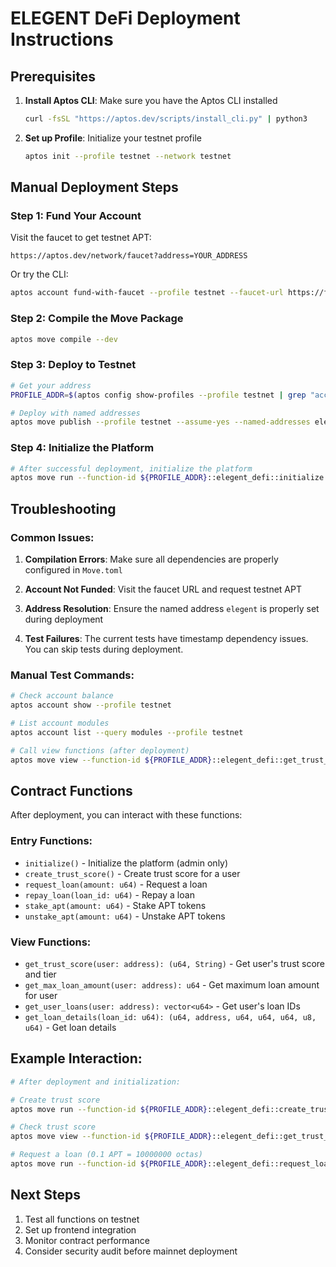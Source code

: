 # ELEGENT DeFi Deployment Instructions

## Prerequisites

1. **Install Aptos CLI**: Make sure you have the Aptos CLI installed
   ```bash
   curl -fsSL "https://aptos.dev/scripts/install_cli.py" | python3
   ```

2. **Set up Profile**: Initialize your testnet profile
   ```bash
   aptos init --profile testnet --network testnet
   ```

## Manual Deployment Steps

### Step 1: Fund Your Account
Visit the faucet to get testnet APT:
```
https://aptos.dev/network/faucet?address=YOUR_ADDRESS
```

Or try the CLI:
```bash
aptos account fund-with-faucet --profile testnet --faucet-url https://faucet.testnet.aptoslabs.com
```

### Step 2: Compile the Move Package
```bash
aptos move compile --dev
```

### Step 3: Deploy to Testnet
```bash
# Get your address
PROFILE_ADDR=$(aptos config show-profiles --profile testnet | grep "account" | cut -d' ' -f2)

# Deploy with named addresses
aptos move publish --profile testnet --assume-yes --named-addresses elegent=$PROFILE_ADDR
```

### Step 4: Initialize the Platform
```bash
# After successful deployment, initialize the platform
aptos move run --function-id ${PROFILE_ADDR}::elegent_defi::initialize --profile testnet
```

## Troubleshooting

### Common Issues:

1. **Compilation Errors**: Make sure all dependencies are properly configured in `Move.toml`

2. **Account Not Funded**: Visit the faucet URL and request testnet APT

3. **Address Resolution**: Ensure the named address `elegent` is properly set during deployment

4. **Test Failures**: The current tests have timestamp dependency issues. You can skip tests during deployment.

### Manual Test Commands:

```bash
# Check account balance
aptos account show --profile testnet

# List account modules
aptos account list --query modules --profile testnet

# Call view functions (after deployment)
aptos move view --function-id ${PROFILE_ADDR}::elegent_defi::get_trust_score --args address:${USER_ADDRESS} --profile testnet
```

## Contract Functions

After deployment, you can interact with these functions:

### Entry Functions:
- `initialize()` - Initialize the platform (admin only)
- `create_trust_score()` - Create trust score for a user
- `request_loan(amount: u64)` - Request a loan
- `repay_loan(loan_id: u64)` - Repay a loan
- `stake_apt(amount: u64)` - Stake APT tokens
- `unstake_apt(amount: u64)` - Unstake APT tokens

### View Functions:
- `get_trust_score(user: address): (u64, String)` - Get user's trust score and tier
- `get_max_loan_amount(user: address): u64` - Get maximum loan amount for user
- `get_user_loans(user: address): vector<u64>` - Get user's loan IDs
- `get_loan_details(loan_id: u64): (u64, address, u64, u64, u64, u8, u64)` - Get loan details

## Example Interaction:

```bash
# After deployment and initialization:

# Create trust score
aptos move run --function-id ${PROFILE_ADDR}::elegent_defi::create_trust_score --profile testnet

# Check trust score
aptos move view --function-id ${PROFILE_ADDR}::elegent_defi::get_trust_score --args address:${PROFILE_ADDR} --profile testnet

# Request a loan (0.1 APT = 10000000 octas)
aptos move run --function-id ${PROFILE_ADDR}::elegent_defi::request_loan --args u64:10000000 --profile testnet
```

## Next Steps

1. Test all functions on testnet
2. Set up frontend integration
3. Monitor contract performance
4. Consider security audit before mainnet deployment
